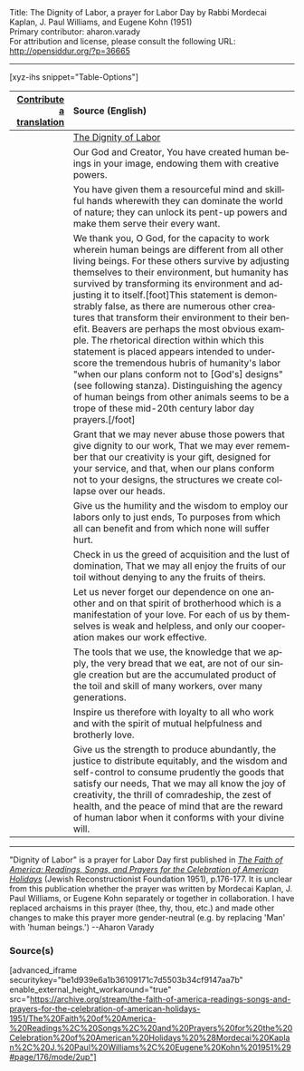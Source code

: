 <html>
<head></head>
<body>
Title: The Dignity of Labor, a prayer for Labor Day by Rabbi Mordecai Kaplan, J. Paul Williams, and Eugene Kohn (1951)<br />
Primary contributor: aharon.varady<br />
For attribution and license, please consult the following URL: <a href="http://opensiddur.org/?p=36665">http://opensiddur.org/?p=36665</a>
<p />
<hr />

[xyz-ihs snippet="Table-Options"]<table style="margin-left: auto; margin-right: auto;" class="draggable">
<thead><tr><th id="x" style="text-align: right;"><a href="/contribute/upload">Contribute a translation</a></th><th style="text-align: left;">Source (English)</th></tr></thead>
<tbody>
<tr><td style="vertical-align:top;">
<div class="liturgy" lang="he">

</span></div></td>
 
<td style="vertical-align:top;">
<div class="english" lang="en">
<u>The Dignity of Labor</u>
</div></td></tr>


<tr><td style="vertical-align:top;">
<div class="liturgy" lang="he">

</span></div></td>
 
<td style="vertical-align:top;">
<div class="english" lang="en">
Our God and Creator, 
You have created human beings in your image, 
endowing them with creative powers. 
</div></td></tr>


<tr><td style="vertical-align:top;">
<div class="liturgy" lang="he">

</span></div></td>
 
<td style="vertical-align:top;">
<div class="english" lang="en">
You have given them a resourceful mind and skillful hands 
wherewith they can dominate the world of nature; 
they can unlock its pent-up powers 
and make them serve their every want. 
</div></td></tr>


<tr><td style="vertical-align:top;">
<div class="liturgy" lang="he">

</span></div></td>
 
<td style="vertical-align:top;">
<div class="english" lang="en">
We thank you, O God, 
for the capacity to work 
wherein human beings are different from all other living beings. 
For these others survive 
by adjusting themselves to their environment, 
but humanity has survived 
by transforming its environment 
and adjusting it to itself.[foot]This statement is demonstrably false, as there are numerous other creatures that transform their environment to their benefit. Beavers are perhaps the most obvious example. The rhetorical direction within which this statement is placed appears intended to underscore the tremendous hubris of humanity's labor "when our plans conform not to [God's] designs" (see following stanza). Distinguishing the agency of human beings from other animals seems to be a trope of these mid-20th century labor day prayers.[/foot]
</div></td></tr>


<tr><td style="vertical-align:top;">
<div class="liturgy" lang="he">

</span></div></td>
 
<td style="vertical-align:top;">
<div class="english" lang="en">
Grant that we may never abuse 
those powers that give dignity to our work, 
That we may ever remember 
that our creativity is your gift, 
designed for your service, 
and that, when our plans conform not to your designs, 
the structures we create collapse over our heads. 
</div></td></tr>


<tr><td style="vertical-align:top;">
<div class="liturgy" lang="he">

</span></div></td>
 
<td style="vertical-align:top;">
<div class="english" lang="en">
Give us the humility and the wisdom 
to employ our labors only to just ends, 
To purposes from which all can benefit 
and from which none will suffer hurt. 
</div></td></tr>


<tr><td style="vertical-align:top;">
<div class="liturgy" lang="he">

</span></div></td>
 
<td style="vertical-align:top;">
<div class="english" lang="en">
Check in us the greed of acquisition 
and the lust of domination, 
That we may all enjoy the fruits of our toil 
without denying to any the fruits of theirs. 
</div></td></tr>


<tr><td style="vertical-align:top;">
<div class="liturgy" lang="he">

</span></div></td>
 
<td style="vertical-align:top;">
<div class="english" lang="en">
Let us never forget our dependence on one another 
and on that spirit of brotherhood 
which is a manifestation of your love. 
For each of us by themselves is weak and helpless, 
and only our cooperation makes our work effective. 
</div></td></tr>


<tr><td style="vertical-align:top;">
<div class="liturgy" lang="he">

</span></div></td>
 
<td style="vertical-align:top;">
<div class="english" lang="en">
The tools that we use, 
the knowledge that we apply, 
the very bread that we eat, 
are not of our single creation 
but are the accumulated product 
of the toil and skill 
of many workers, 
over many generations. 
</div></td></tr>


<tr><td style="vertical-align:top;">
<div class="liturgy" lang="he">

</span></div></td>
 
<td style="vertical-align:top;">
<div class="english" lang="en">
Inspire us therefore with loyalty to all who work 
and with the spirit of mutual helpfulness and brotherly love. 
</div></td></tr>


<tr><td style="vertical-align:top;">
<div class="liturgy" lang="he">

</span></div></td>
 
<td style="vertical-align:top;">
<div class="english" lang="en">
Give us the strength to produce abundantly, 
the justice to distribute equitably, 
and the wisdom and self-control 
to consume prudently the goods that satisfy our needs, 
That we may all know the joy of creativity, 
the thrill of comradeship, 
the zest of health, 
and the peace of mind 
that are the reward of human labor 
when it conforms with your divine will. 
</div></td></tr>
</tbody></table>

<hr />

"Dignity of Labor" is a prayer for Labor Day first published in <em><a href="/?p=34753">The Faith of America: Readings, Songs, and Prayers for the Celebration of American Holidays</a></em> (Jewish Reconstructionist Foundation 1951), p.176-177. It is unclear from this publication whether the prayer was written by Mordecai Kaplan, J. Paul Williams, or Eugene Kohn separately or together in collaboration. I have replaced archaisms in this prayer (thee, thy, thou, etc.) and made other changes to make this prayer more gender-neutral (e.g. by replacing 'Man' with 'human beings.') --Aharon Varady

<h3>Source(s)</h3>

[advanced_iframe securitykey="be1d939e6a1b36109171c7d5503b34cf9147aa7b" enable_external_height_workaround="true" src="https://archive.org/stream/the-faith-of-america-readings-songs-and-prayers-for-the-celebration-of-american-holidays-1951/The%20Faith%20of%20America-%20Readings%2C%20Songs%2C%20and%20Prayers%20for%20the%20Celebration%20of%20American%20Holidays%20%28Mordecai%20Kaplan%2C%20J.%20Paul%20Williams%2C%20Eugene%20Kohn%201951%29#page/176/mode/2up"]

&nbsp;
</body>
</html>